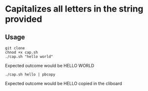 # Capitalizes all letters in the string provided
## Usage
```
git clone
chnod +x cap.sh
./cap.sh "hello world"
```
Expected outcome would be HELLO WORLD

```
./cap.sh hello | pbcopy
```
Expected outcome would be HELLO copied in the cliboard
